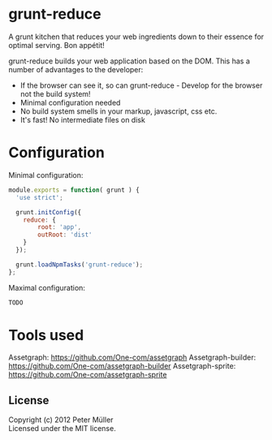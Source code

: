 # grunt-reduce

A grunt kitchen that reduces your web ingredients down to their essence for optimal serving. Bon appétit!

grunt-reduce builds your web application based on the DOM.
This has a number of advantages to the developer:
* If the browser can see it, so can grunt-reduce - Develop for the browser not the build system!
* Minimal configuration needed
* No build system smells in your markup, javascript, css etc.
* It's fast! No intermediate files on disk


# Configuration

Minimal configuration:
``` javascript
module.exports = function( grunt ) {
  'use strict';

  grunt.initConfig({
    reduce: {
        root: 'app',
        outRoot: 'dist'
    }
  });

  grunt.loadNpmTasks('grunt-reduce');
};
```

Maximal configuration:
``` javascript
TODO
```

# Tools used
Assetgraph: https://github.com/One-com/assetgraph
Assetgraph-builder: https://github.com/One-com/assetgraph-builder
Assetgraph-sprite: https://github.com/One-com/assetgraph-sprite


## License
Copyright (c) 2012 Peter Müller  
Licensed under the MIT license.
